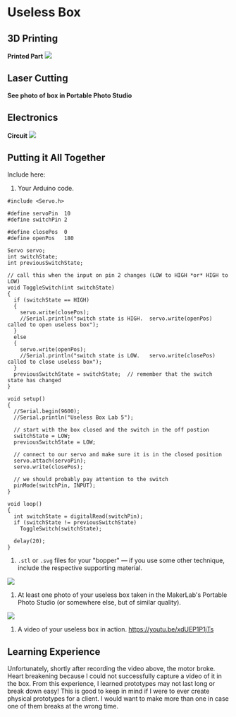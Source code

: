 # Useless Box

## 3D Printing

**Printed Part**
<img src="https://github.com/ctcaulfield/Interactive-Lab-Hub/blob/master/labs/lab5/media/IMG_6189.jpeg">

## Laser Cutting

**See photo of box in Portable Photo Studio**


## Electronics

**Circuit**
<img src="https://github.com/ctcaulfield/Interactive-Lab-Hub/blob/master/labs/lab5/media/IMG_6188.jpeg">


## Putting it All Together

Include here:
1. Your Arduino code.
```
#include <Servo.h> 

#define servoPin  10
#define switchPin 2

#define closePos  0
#define openPos   180

Servo servo;
int switchState;
int previousSwitchState;

// call this when the input on pin 2 changes (LOW to HIGH *or* HIGH to LOW)
void ToggleSwitch(int switchState)
{    
  if (switchState == HIGH)
  {
    servo.write(closePos);
    //Serial.println("switch state is HIGH.  servo.write(openPos) called to open useless box");
  }
  else
  {
    servo.write(openPos);
    //Serial.println("switch state is LOW.   servo.write(closePos) called to close useless box");
  }
  previousSwitchState = switchState;  // remember that the switch state has changed 
}

void setup()
{
  //Serial.begin(9600);
  //Serial.println("Useless Box Lab 5");

  // start with the box closed and the switch in the off postion
  switchState = LOW;
  previousSwitchState = LOW;

  // connect to our servo and make sure it is in the closed position
  servo.attach(servoPin);
  servo.write(closePos);

  // we should probably pay attention to the switch
  pinMode(switchPin, INPUT); 
}

void loop()
{ 
  int switchState = digitalRead(switchPin);
  if (switchState != previousSwitchState)
    ToggleSwitch(switchState);

  delay(20);
}
```

1. `.stl` or `.svg` files for your "bopper" — if you use some other technique, include the respective supporting material.
<img src="https://github.com/ctcaulfield/Interactive-Lab-Hub/blob/master/labs/lab5/media/bop.jpeg">

1. At least one photo of your useless box taken in the MakerLab's Portable Photo Studio (or somewhere else, but of similar quality).
<img src="https://github.com/ctcaulfield/Interactive-Lab-Hub/blob/master/labs/lab5/media/IMG_6187.jpeg">

1. A video of your useless box in action.
https://youtu.be/xdUEP1P1jTs

## Learning Experience

Unfortunately, shortly after recording the video above, the motor broke. Heart breakening because I could not successfully capture a video of it in the box. From this experience, I learned prototypes may not last long or break down easy! This is good to keep in mind if I were to ever create physical prototypes for a client. I would want to make more than one in case one of them breaks at the wrong time.
